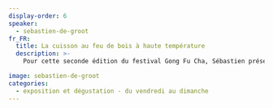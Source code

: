```yaml
---
display-order: 6
speaker:
  - sebastien-de-groot
fr_FR:
  title: La cuisson au feu de bois à haute température
  description: >-
    Pour cette seconde édition du festival Gong Fu Cha, Sébastien présentera de nouvelles créations d'instruments du thé, ainsi qu'une récente collection de fourneaux et bouilloires créés spécialement pour cet événement en collaboration avec une collègue potière [Suzanne Dumoulin](http://suze.ceramique.free.fr/).

image: sebastien-de-groot
categories:
  - exposition et dégustation - du vendredi au dimanche
---
```

